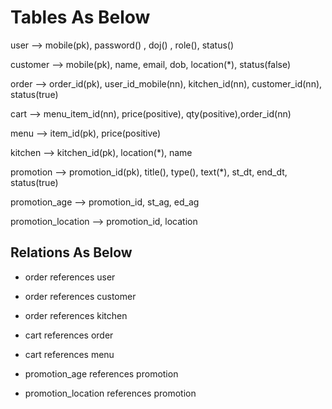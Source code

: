 # Tables As Below
user --> mobile(pk), password() , doj() , role(), status()

customer --> mobile(pk), name, email, dob, location(*), status(false)

order --> order_id(pk), user_id_mobile(nn), kitchen_id(nn), customer_id(nn), status(true)

cart --> menu_item_id(nn), price(positive), qty(positive),order_id(nn)

menu --> item_id(pk), price(positive)

kitchen --> kitchen_id(pk), location(*), name

promotion --> promotion_id(pk), title(), type(), text(*), st_dt, end_dt, status(true)

promotion_age --> promotion_id, st_ag, ed_ag

promotion_location --> promotion_id, location

## Relations As Below
- order references user

- order references customer

- order references kitchen

- cart references order

- cart references menu

- promotion_age references promotion

- promotion_location references promotion